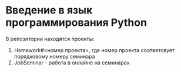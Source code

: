 # Введение в язык программирования Python
В репозитории находятся проекты:
1. Homework#<номер проекта>, где номер проекта соответсвует порядковому номеру семинара
2. JobSeminar - работа в онлайне на семинарах
